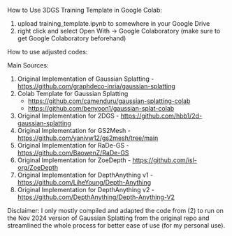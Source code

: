How to Use 3DGS Training Template in Google Colab:
1. upload training_template.ipynb to somewhere in your Google Drive
2. right click and select Open With -> Google Colaboratory (make sure to get Google Colaboratory beforehand)

How to use adjusted codes:


Main Sources:
1. Original Implementation of Gaussian Splatting - https://github.com/graphdeco-inria/gaussian-splatting
2. Colab Template for Gaussian Splatting
      - https://github.com/camenduru/gaussian-splatting-colab
      - https://github.com/benyoon1/gaussian-splat-colab
3. Original Implementation for 2DGS - https://github.com/hbb1/2d-gaussian-splatting
4. Original Implementation for GS2Mesh - https://github.com/yanivw12/gs2mesh/tree/main
5. Original Implementation for RaDe-GS - https://github.com/BaowenZ/RaDe-GS
6. Original Implementation for ZoeDepth - https://github.com/isl-org/ZoeDepth
7. Original Implementation for DepthAnything v1 - https://github.com/LiheYoung/Depth-Anything
8. Original Implementation for DepthAnything v2 - https://github.com/DepthAnything/Depth-Anything-V2

Disclaimer: I only mostly compiled and adapted the code from (2) to run on the Nov 2024 version of Gaussian Splatting from the original repo and streamlined the whole process for better ease of use (for my personal use).
